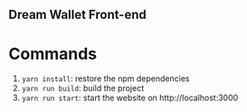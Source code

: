 ## Dream Wallet Front-end

# Commands

1. `yarn install`: restore the npm dependencies
2. `yarn run build`: build the project
3. `yarn run start`: start the website on http://localhost:3000
